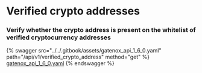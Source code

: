 # Verified crypto addresses

### Verify whether the crypto address is present on the whitelist of verified cryptocurrency addresses

{% swagger src="../../.gitbook/assets/gatenox_api_1_6_0.yaml" path="/api/v1/verified_crypto_address" method="get" %}
[gatenox_api_1_6_0.yaml](../../.gitbook/assets/gatenox_api_1_6_0.yaml)
{% endswagger %}
